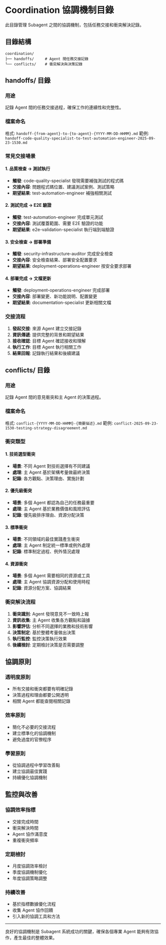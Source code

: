 # Coordination 協調機制目錄

此目錄管理 Subagent 之間的協調機制，包括任務交接和衝突解決記錄。

## 目錄結構

```
coordination/
├── handoffs/     # Agent 間任務交接記錄
└── conflicts/    # 衝突解決與決策記錄
```

## handoffs/ 目錄

### 用途
記錄 Agent 間的任務交接過程，確保工作的連續性和完整性。

### 檔案命名
格式: `handoff-{from-agent}-to-{to-agent}-{YYYY-MM-DD-HHMM}.md`
範例: `handoff-code-quality-specialist-to-test-automation-engineer-2025-09-23-1530.md`

### 常見交接場景

#### 1. 品質檢查 → 測試執行
- **觸發**: code-quality-specialist 發現需要補強測試的程式碼
- **交接內容**: 問題程式碼位置、建議測試案例、測試策略
- **期望結果**: test-automation-engineer 補強相關測試

#### 2. 測試完成 → E2E 驗證
- **觸發**: test-automation-engineer 完成單元測試
- **交接內容**: 測試覆蓋範圍、需要 E2E 驗證的功能
- **期望結果**: e2e-validation-specialist 執行端到端驗證

#### 3. 安全檢查 → 部署準備
- **觸發**: security-infrastructure-auditor 完成安全檢查
- **交接內容**: 安全檢查結果、部署安全配置要求
- **期望結果**: deployment-operations-engineer 按安全要求部署

#### 4. 部署完成 → 文檔更新
- **觸發**: deployment-operations-engineer 完成部署
- **交接內容**: 部署變更、新功能說明、配置變更
- **期望結果**: documentation-specialist 更新相關文檔

### 交接流程
1. **發起交接**: 來源 Agent 建立交接記錄
2. **資訊傳遞**: 提供完整的背景和期望結果
3. **接收確認**: 目標 Agent 確認接收和理解
4. **執行工作**: 目標 Agent 執行相關工作
5. **結果回報**: 記錄執行結果和後續建議

## conflicts/ 目錄

### 用途
記錄 Agent 間的意見衝突和主 Agent 的決策過程。

### 檔案命名
格式: `conflict-{YYYY-MM-DD-HHMM}-{簡要描述}.md`
範例: `conflict-2025-09-23-1530-testing-strategy-disagreement.md`

### 衝突類型

#### 1. 技術選型衝突
- **場景**: 不同 Agent 對技術選擇有不同建議
- **處理**: 主 Agent 基於架構考量做最終決策
- **記錄**: 各方觀點、決策理由、實施計劃

#### 2. 優先級衝突
- **場景**: 多個 Agent 都認為自己的任務最重要
- **處理**: 主 Agent 基於業務價值和風險評估
- **記錄**: 優先級排序理由、資源分配決策

#### 3. 標準衝突
- **場景**: 不同領域的最佳實踐產生衝突
- **處理**: 主 Agent 制定統一標準或例外處理
- **記錄**: 標準制定過程、例外情況處理

#### 4. 資源衝突
- **場景**: 多個 Agent 需要相同的資源或工具
- **處理**: 主 Agent 協調資源分配和使用時程
- **記錄**: 資源分配方案、協調結果

### 衝突解決流程
1. **衝突識別**: Agent 發現意見不一致時上報
2. **資訊收集**: 主 Agent 收集各方觀點和論據
3. **影響評估**: 分析不同選擇的業務和技術影響
4. **決策制定**: 基於整體考量做出決策
5. **執行監控**: 監控決策執行效果
6. **後續檢討**: 定期檢討決策是否需要調整

## 協調原則

### 透明度原則
- 所有交接和衝突都要有明確記錄
- 決策過程和理由都要公開透明
- 相關 Agent 都能查閱相關記錄

### 效率原則
- 簡化不必要的交接流程
- 建立標準化的協調機制
- 避免過度的官僚程序

### 學習原則
- 從協調過程中學習改善點
- 建立協調最佳實踐
- 持續優化協調機制

## 監控與改善

### 協調效率指標
- 交接完成時間
- 衝突解決時間
- Agent 協作滿意度
- 重複衝突頻率

### 定期檢討
- 月度協調效率檢討
- 季度協調機制優化
- 年度協調策略調整

### 持續改善
- 基於指標數據優化流程
- 收集 Agent 協作回饋
- 引入新的協調工具和方法

---

良好的協調機制是 Subagent 系統成功的關鍵，確保各個專業 Agent 能夠有效協作，產生最佳的整體效果。